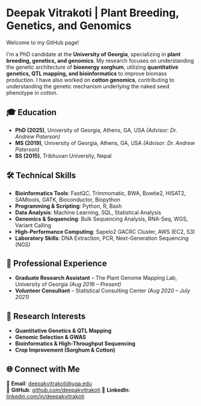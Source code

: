 # Deepak Vitrakoti | Plant Breeding, Genetics, and Genomics  

Welcome to my GitHub page!  

I'm a PhD candidate at the **University of Georgia**, specializing in **plant breeding, genetics, and genomics**. My research focuses on understanding the genetic architecture of **bioenergy sorghum**, utilizing **quantitative genetics, QTL mapping, and bioinformatics** to improve biomass production. I have also worked on **cotton genomics**, contributing to understanding the genetic mechanism underlying the naked seed phenotype in cotton.

## 🎓 Education  
- **PhD (2025)**, University of Georgia, Athens, GA, USA *(Advisor: Dr. Andrew Paterson)*  
- **MS (2019)**, University of Georgia, Athens, GA, USA *(Advisor: Dr. Andrew Paterson)*  
- **BS (2015)**, Tribhuvan University, Nepal  

## 🛠 Technical Skills  
- **Bioinformatics Tools**: FastQC, Trimmomatic, BWA, Bowtie2, HISAT2, SAMtools, GATK, Bioconductor, Biopython  
- **Programming & Scripting**: Python, R, Bash  
- **Data Analysis**: Machine Learning, SQL, Statistical Analysis  
- **Genomics & Sequencing**: Bulk Sequencing Analysis, RNA-Seq, WGS, Variant Calling  
- **High-Performance Computing**: Sapelo2 GACRC Cluster, AWS (EC2, S3)  
- **Laboratory Skills**: DNA Extraction, PCR, Next-Generation Sequencing (NGS)  

## 💼 Professional Experience  
- **Graduate Research Assistant** – The Plant Genome Mapping Lab, University of Georgia *(Aug 2016 – Present)*  
- **Volunteer Consultant** – Statistical Consulting Center *(Aug 2020 – July 2021)*  

## 🌱 Research Interests  
- **Quantitative Genetics & QTL Mapping**  
- **Genomic Selection & GWAS**  
- **Bioinformatics & High-Throughput Sequencing**  
- **Crop Improvement (Sorghum & Cotton)**  


## 🌐 Connect with Me  
📧 **Email**: deepakvitrakoti@uga.edu  
🔗 **GitHub**: [github.com/deepakvitrakoti](https://github.com/yourusername) 
🔗 **LinkedIn**: [linkedin.com/in/deepakvitrakoti](https://www.linkedin.com/in/deepakvitrakoti)  






